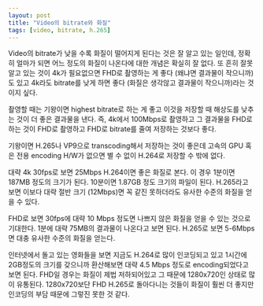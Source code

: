 ```yaml
---
layout: post
title: "Video의 bitrate와 화질"
tags: [video, bitrate, h.265]
---
```


Video의 bitrate가 낮을 수록 화질이 떨어지게 된다는 것은 잘 알고 있는 일인데, 정확히 얼마가 되면 어느 정도의 화질이 나온다에 대한 개념은 확실히 잘 없다. 또 흔히 잘못 알고 있는 것이 4k가 필요없으면 FHD로 촬영하는 게 좋다 (왜냐면 결과물이 작으니까)도 있고 4k라도 bitrate를 낮게 하면 좋다 (화질은 생각않고 결과물이 작으니까)라는 것이지 싶다.

촬영할 때는 기왕이면 highest bitrate로 하는 게 좋고 이것을 저장할 때 해상도를 낮추는 것이 더 좋은 결과물을 낸다. 즉, 4k에서 100Mbps로 촬영하고 그 결과물을 FHD로 하는 것이 FHD로 촬영하고 FHD로 bitrate를 줄여 저장하는 것보다 좋다.

기왕이면 H.265나 VP9으로 transcoding해서 저장하는 것이 좋은데 고속의 GPU 혹은 전용 encoding H/W가 없으면 별 수 없이 H.264로 저장할 수 밖에 없다.

대략 4k 30fps로 보면 25Mbps H.264이면 좋은 화질로 본다. 이 경우 1분이면 187MB 정도의 크기가 된다. 10분이면 1.87GB 정도 크기의 파일이 된다. H.265라고 보면 이보다 대략 절반 크기 (12Mbps)면 꼭 같진 못하더라도 유사한 수준의 화질을 얻을 수 있다.

FHD로 보면 30fps에 대략 10 Mbps 정도면 나쁘지 않은 화질을 얻을 수 있는 것으로 기대한다. 1분에 대략 75MB의 결과물이 나온다고 보면 된다. H.265로 보면 5-6Mbps면 대충 유사한 수준의 화질을 얻는다. 

인터넷에서 돌고 있는 영화들을 보면 지금도 H.264로 많이 인코딩되고 있고 1시간에 2GB정도의 크기를 갖으니까 환산해보면 대략 4.5 Mbps 정도로 encoding되었다고 보면 된다. FHD일 경우는 화질이 제법 저하되어있고 그 때문에 1280x720인 상태로 많이 유통된다. 1280x720보단 FHD H.265로 돌아다니는 것들이 화질이 훨씬 더 좋지만 인코딩의 부담 때문에 그렇진 못한 것 같다.


